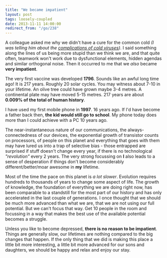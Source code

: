 ```yaml
---
title: "We became impatient"
layout: post
tags: loosely-coupled
date: 2013-11-11 14:00:00
redirect_from: "/go/238"
---
```


A colleague asked me why we didn't have a cure for the common cold *(I was telling him about the [complications of cold viruses][1])*. I said something along the lines of us being more stupid than we think we are, and that quite often, teamwork won't work due to dysfunctional elements, hidden agendas and similar orthogonal noise.
Then it occurred to me that we *also* became **very impatient**.

The very first vaccine was developed **1796**. Sounds like an awful long time ago! It is 217 years. Roughly 20 solar cycles. You may witness about 7-10 in your lifetime. An olive tree could have grown maybe 3-4 metres. A continental plate may have moved 5-15 metres. 217 years are about **0.009% of the total of human history**.

I have used my first mobile phone in **1997**. 16 years ago. If I'd have become a father back then, **the kid would still go to school**. My phone today does more than I could achieve with a PC 10 years ago.

The near-instantaneous nature of our communications, the always-connectedness of our devices, the exponential growth of transistor counts on processors, of people on this planet and everything that goes with them may have lured us into a trap of selective bias - those entrapped are surprised if stuff doesn't change every year, if there is no technological *"revolution"* every 2 years. The very strong focussing on **I** also leads to a sense of desperation if things don't become considerably different/better/moar awesome in **my** lifetime.

Most of the time the pace on this planet is *a lot slower*. Evolution requires hundreds to thousands of years to change some aspect of life. The growth of knowledge, the foundation of everything we are doing right now, has been comparable to a standstill for the most part of our history and has only accelerated in the last couple of generations. I once thought that we should be much more advanced than what we are, that we are not using our full potential. But we can't focus that way. Get 10 people in the room and focussing in a way that makes the best use of the available potential becomes a struggle.

Unless you like to become depressed, **there is no reason to be impatient**. Things are generally slow, our lifetimes are nothing compared to the big changes that happen. If the only thing that we did is making this place a little bit more interesting, a little bit more advanced for our sons and daughters, we should be happy and relax and enjoy our stay.

  [1]: http://www.news.wisc.edu/22246
